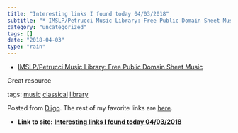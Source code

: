 ```yaml
---
title: "Interesting links I found today 04/03/2018"
subtitle: "* IMSLP/Petrucci Music Library: Free Public Domain Sheet Music"
category: "uncategorized"
tags: []
date: "2018-04-03"
type: "rain"
---
```

* [IMSLP/Petrucci Music Library: Free Public Domain Sheet Music](<http://imslp.org/wiki/Main_Page>)

Great resource

tags: [music](<https://www.diigo.com/user/pitosalas/music>)
[classical](<https://www.diigo.com/user/pitosalas/classical>)
[library](<https://www.diigo.com/user/pitosalas/library>)

Posted from [Diigo](<https://www.diigo.com>). The rest of my favorite links
are [here](<https://www.diigo.com/user/pitosalas>).


* **Link to site:** **[Interesting links I found today 04/03/2018](None)**
